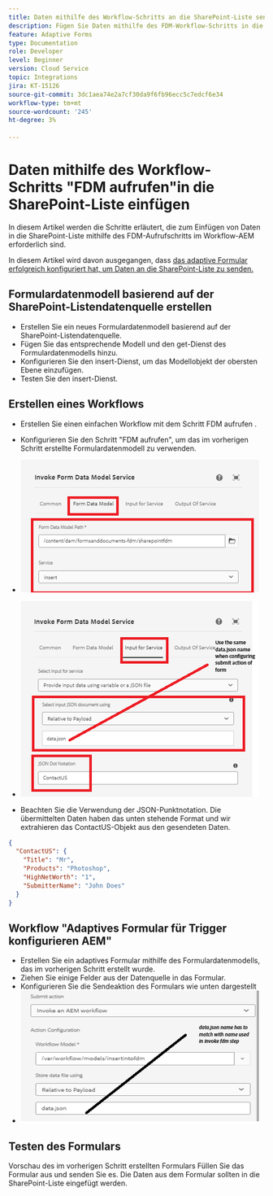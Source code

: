 ```yaml
---
title: Daten mithilfe des Workflow-Schritts an die SharePoint-Liste senden
description: Fügen Sie Daten mithilfe des FDM-Workflow-Schritts in die Sharepoint-Liste ein.
feature: Adaptive Forms
type: Documentation
role: Developer
level: Beginner
version: Cloud Service
topic: Integrations
jira: KT-15126
source-git-commit: 3dc1aea74e2a7cf30da9f6fb96ecc5c7edcf6e34
workflow-type: tm+mt
source-wordcount: '245'
ht-degree: 3%

---
```


# Daten mithilfe des Workflow-Schritts &quot;FDM aufrufen&quot;in die SharePoint-Liste einfügen


In diesem Artikel werden die Schritte erläutert, die zum Einfügen von Daten in die SharePoint-Liste mithilfe des FDM-Aufrufschritts im Workflow-AEM erforderlich sind.

In diesem Artikel wird davon ausgegangen, dass [das adaptive Formular erfolgreich konfiguriert hat, um Daten an die SharePoint-Liste zu senden.](https://experienceleague.adobe.com/docs/experience-manager-cloud-service/content/forms/adaptive-forms-authoring/authoring-adaptive-forms-core-components/create-an-adaptive-form-on-forms-cs/configure-submit-actions-core-components.html?lang=de#connect-af-sharepoint-list)


## Formulardatenmodell basierend auf der SharePoint-Listendatenquelle erstellen

* Erstellen Sie ein neues Formulardatenmodell basierend auf der SharePoint-Listendatenquelle.
* Fügen Sie das entsprechende Modell und den get-Dienst des Formulardatenmodells hinzu.
* Konfigurieren Sie den insert-Dienst, um das Modellobjekt der obersten Ebene einzufügen.
* Testen Sie den insert-Dienst.


## Erstellen eines Workflows

* Erstellen Sie einen einfachen Workflow mit dem Schritt FDM aufrufen .
* Konfigurieren Sie den Schritt &quot;FDM aufrufen&quot;, um das im vorherigen Schritt erstellte Formulardatenmodell zu verwenden.
* ![Associate-FDM](assets/fdm-insert-1.png)

* ![map-input-parameters](assets/fdm-insert-2.png)
* Beachten Sie die Verwendung der JSON-Punktnotation. Die übermittelten Daten haben das unten stehende Format und wir extrahieren das ContactUS-Objekt aus den gesendeten Daten.

```json
{
  "ContactUS": {
    "Title": "Mr",
    "Products": "Photoshop",
    "HighNetWorth": "1",
    "SubmitterName": "John Does"
  }
}
```



## Workflow &quot;Adaptives Formular für Trigger konfigurieren AEM&quot;

* Erstellen Sie ein adaptives Formular mithilfe des Formulardatenmodells, das im vorherigen Schritt erstellt wurde.
* Ziehen Sie einige Felder aus der Datenquelle in das Formular.
* Konfigurieren Sie die Sendeaktion des Formulars wie unten dargestellt
* ![submit-action](assets/configure-af.png)



## Testen des Formulars

Vorschau des im vorherigen Schritt erstellten Formulars Füllen Sie das Formular aus und senden Sie es. Die Daten aus dem Formular sollten in die SharePoint-Liste eingefügt werden.

